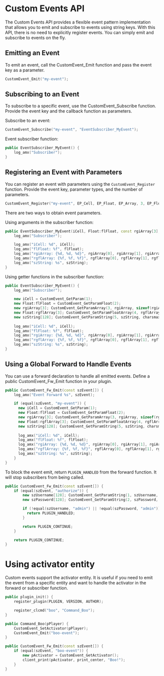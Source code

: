 # Custom Events API
The Custom Events API provides a flexible event pattern implementation that allows you to emit and subscribe to events using string keys. With this API, there is no need to explicitly register events. You can simply emit and subscribe to events on the fly.

## Emitting an Event
To emit an event, call the CustomEvent_Emit function and pass the event key as a parameter.

```cpp
CustomEvent_Emit("my-event");
```

## Subscribing to an Event
To subscribe to a specific event, use the CustomEvent_Subscribe function. Provide the event key and the callback function as parameters.

Subscribe to an event:

```cpp
CustomEvent_Subscribe("my-event", "EventSubscriber_MyEvent");
```

Event subscriber function:

```cpp
public EventSubscriber_MyEvent() {
    log_amx("Subscriber");
}
```

## Registering an Event with Parameters
You can register an event with parameters using the `CustomEvent_Register` function. Provide the event key, parameter types, and the number of parameters.

```cpp
CustomEvent_Register("my-event", EP_Cell, EP_Float, EP_Array, 3, EP_FloatArray, 3, EP_String, EP_Cell);
```

There are two ways to obtain event parameters.

Using arguments in the subscriber function:
```cpp
public EventSubscriber_MyEvent(iCell, Float:flFloat, const rgiArray[3], const Float:rgflArray[3], const szString[]) {
    log_amx("Subscriber");

    log_amx("iCell: %d", iCell);
    log_amx("flFloat: %f", flFloat);
    log_amx("rgiArray: {%d, %d, %d}", rgiArray[0], rgiArray[1], rgiArray[2]);
    log_amx("rgflArray: {%f, %f, %f}", rgflArray[0], rgflArray[1], rgflArray[2]);
    log_amx("szString: %s", szString);
}
```

Using getter functions in the subscriber function:

```cpp
public EventSubscriber_MyEvent() {
    log_amx("Subscriber");

    new iCell = CustomEvent_GetParam(1);
    new Float:flFloat = CustomEvent_GetParamFloat(2);
    new rgiArray[3]; CustomEvent_GetParamArray(3, rgiArray, sizeof(rgiArray));
    new Float:rgflArray[3]; CustomEvent_GetParamFloatArray(4, rgflArray, sizeof(rgflArray));
    new szString[128]; CustomEvent_GetParamString(5, szString, charsmax(szString));
    
    log_amx("iCell: %d", iCell);
    log_amx("flFloat: %f", flFloat);
    log_amx("rgiArray: {%d, %d, %d}", rgiArray[0], rgiArray[1], rgiArray[2]);
    log_amx("rgflArray: {%f, %f, %f}", rgflArray[0], rgflArray[1], rgflArray[2]);
    log_amx("szString: %s", szString);
}
```

## Using a Global Forward to Handle Events
You can use a forward declaration to handle all emitted events. Define a public CustomEvent_Fw_Emit function in your plugin.

```cpp
public CustomEvent_Fw_Emit(const szEvent[]) {
    log_amx("Event Forward %s", szEvent);

    if (equal(szEvent, "my-event")) {
      new iCell = CustomEvent_GetParam(1);
      new Float:flFloat = CustomEvent_GetParamFloat(2);
      new rgiArray[3]; CustomEvent_GetParamArray(3, rgiArray, sizeof(rgiArray));
      new Float:rgflArray[3]; CustomEvent_GetParamFloatArray(4, rgflArray, sizeof(rgflArray));
      new szString[128]; CustomEvent_GetParamString(5, szString, charsmax(szString));
      
      log_amx("iCell: %d", iCell);
      log_amx("flFloat: %f", flFloat);
      log_amx("rgiArray: {%d, %d, %d}", rgiArray[0], rgiArray[1], rgiArray[2]);
      log_amx("rgflArray: {%f, %f, %f}", rgflArray[0], rgflArray[1], rgflArray[2]);
      log_amx("szString: %s", szString);
    }
}
```

To block the event emit, return `PLUGIN_HANDLED` from the forward function. It will stop subscribers from being called.

```cpp
public CustomEvent_Fw_Emit(const szEvent[]) {
    if (equal(szEvent, "authorize")) {
        new szUsername[128]; CustomEvent_GetParamString(1, szUsername, charsmax(szUsername));
        new szPassword[128]; CustomEvent_GetParamString(2, szPassword, charsmax(szPassword));

        if (!equal(szUsername, "admin") || !equal(szPassword, "admin")) {
          return PLUGIN_HANDLED;
        }

        return PLUGIN_CONTINUE;
    }

    return PLUGIN_CONTINUE;
}
```

# Using activator entity
Custom events support the activator entity. It is useful if you need to emit the event from a specific entity and want to handle the activator in the forward or subscriber function.

```cpp
public plugin_init() {
    register_plugin(PLUGIN, VERSION, AUTHOR);

    register_clcmd("boo", "Command_Boo");
}

public Command_Boo(pPlayer) {
    CustomEvent_SetActivator(pPlayer);
    CustomEvent_Emit("boo-event");
}

public CustomEvent_Fw_Emit(const szEvent[]) {
    if (equal(szEvent, "boo-event")) {
        new pActivator = CustomEvent_GetActivator();
        client_print(pActivator, print_center, "Boo!");
    }
}
```
